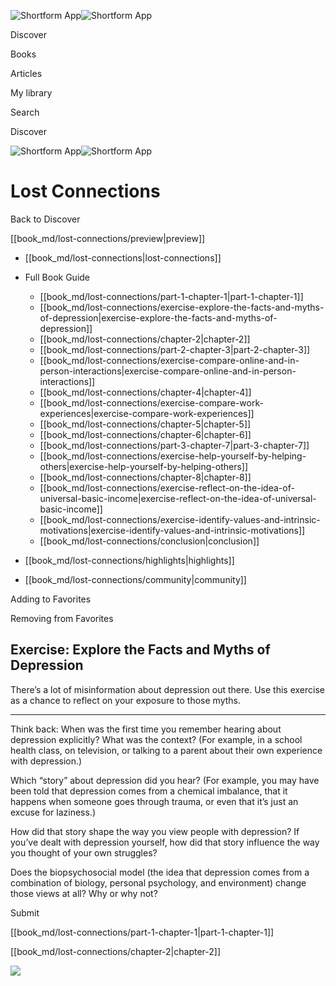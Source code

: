 ![Shortform App](/img/logo.36a2399e.svg)![Shortform App](/img/logo-dark.70c1b072.svg)

Discover

Books

Articles

My library

Search

Discover

![Shortform App](/img/logo.36a2399e.svg)![Shortform App](/img/logo-dark.70c1b072.svg)

# Lost Connections

Back to Discover

[[book_md/lost-connections/preview|preview]]

  * [[book_md/lost-connections|lost-connections]]
  * Full Book Guide

    * [[book_md/lost-connections/part-1-chapter-1|part-1-chapter-1]]
    * [[book_md/lost-connections/exercise-explore-the-facts-and-myths-of-depression|exercise-explore-the-facts-and-myths-of-depression]]
    * [[book_md/lost-connections/chapter-2|chapter-2]]
    * [[book_md/lost-connections/part-2-chapter-3|part-2-chapter-3]]
    * [[book_md/lost-connections/exercise-compare-online-and-in-person-interactions|exercise-compare-online-and-in-person-interactions]]
    * [[book_md/lost-connections/chapter-4|chapter-4]]
    * [[book_md/lost-connections/exercise-compare-work-experiences|exercise-compare-work-experiences]]
    * [[book_md/lost-connections/chapter-5|chapter-5]]
    * [[book_md/lost-connections/chapter-6|chapter-6]]
    * [[book_md/lost-connections/part-3-chapter-7|part-3-chapter-7]]
    * [[book_md/lost-connections/exercise-help-yourself-by-helping-others|exercise-help-yourself-by-helping-others]]
    * [[book_md/lost-connections/chapter-8|chapter-8]]
    * [[book_md/lost-connections/exercise-reflect-on-the-idea-of-universal-basic-income|exercise-reflect-on-the-idea-of-universal-basic-income]]
    * [[book_md/lost-connections/exercise-identify-values-and-intrinsic-motivations|exercise-identify-values-and-intrinsic-motivations]]
    * [[book_md/lost-connections/conclusion|conclusion]]
  * [[book_md/lost-connections/highlights|highlights]]
  * [[book_md/lost-connections/community|community]]



Adding to Favorites 

Removing from Favorites 

## Exercise: Explore the Facts and Myths of Depression

There’s a lot of misinformation about depression out there. Use this exercise as a chance to reflect on your exposure to those myths.

* * *

Think back: When was the first time you remember hearing about depression explicitly? What was the context? (For example, in a school health class, on television, or talking to a parent about their own experience with depression.)

Which “story” about depression did you hear? (For example, you may have been told that depression comes from a chemical imbalance, that it happens when someone goes through trauma, or even that it’s just an excuse for laziness.)

How did that story shape the way you view people with depression? If you’ve dealt with depression yourself, how did that story influence the way you thought of your own struggles?

Does the biopsychosocial model (the idea that depression comes from a combination of biology, personal psychology, and environment) change those views at all? Why or why not?

Submit 

[[book_md/lost-connections/part-1-chapter-1|part-1-chapter-1]]

[[book_md/lost-connections/chapter-2|chapter-2]]

![](https://bat.bing.com/action/0?ti=56018282&Ver=2&mid=de9984ac-eecb-4732-bcdb-9f4df4ed8730&sid=f30c5e70639211ee87d33f0876d93783&vid=f30c9700639211eeb3a75d830392c94f&vids=0&msclkid=N&pi=0&lg=en-US&sw=800&sh=600&sc=24&nwd=1&tl=Shortform%20%7C%20Book&p=https%3A%2F%2Fwww.shortform.com%2Fapp%2Fbook%2Flost-connections%2Fexercise-explore-the-facts-and-myths-of-depression&r=&lt=494&evt=pageLoad&sv=1&rn=641363)
